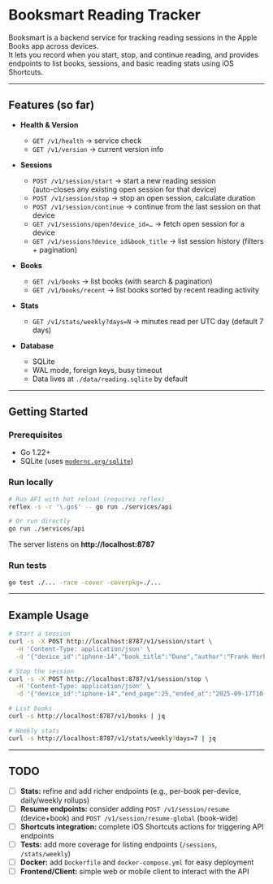# Booksmart Reading Tracker

Booksmart is a backend service for tracking reading sessions in the Apple Books app across devices.  
It lets you record when you start, stop, and continue reading, and provides endpoints to list books, sessions, and basic reading stats using iOS Shortcuts.

---

## Features (so far)

- **Health & Version**

  - `GET /v1/health` → service check
  - `GET /v1/version` → current version info

- **Sessions**

  - `POST /v1/session/start` → start a new reading session  
    (auto-closes any existing open session for that device)
  - `POST /v1/session/stop` → stop an open session, calculate duration
  - `POST /v1/session/continue` → continue from the last session on that device
  - `GET /v1/sessions/open?device_id=…` → fetch open session for a device
  - `GET /v1/sessions?device_id&book_title` → list session history (filters + pagination)

- **Books**

  - `GET /v1/books` → list books (with search & pagination)
  - `GET /v1/books/recent` → list books sorted by recent reading activity

- **Stats**

  - `GET /v1/stats/weekly?days=N` → minutes read per UTC day (default 7 days)

- **Database**
  - SQLite
  - WAL mode, foreign keys, busy timeout
  - Data lives at `./data/reading.sqlite` by default

---

## Getting Started

### Prerequisites

- Go 1.22+
- SQLite (uses [`modernc.org/sqlite`](https://pkg.go.dev/modernc.org/sqlite))

### Run locally

```bash
# Run API with hot reload (requires reflex)
reflex -s -r '\.go$' -- go run ./services/api

# Or run directly
go run ./services/api
```

The server listens on **http://localhost:8787**

### Run tests

```bash
go test ./... -race -cover -coverpkg=./...
```

---

## Example Usage

```bash
# Start a session
curl -s -X POST http://localhost:8787/v1/session/start \
  -H 'Content-Type: application/json' \
  -d '{"device_id":"iphone-14","book_title":"Dune","author":"Frank Herbert","start_page":1}'

# Stop the session
curl -s -X POST http://localhost:8787/v1/session/stop \
  -H 'Content-Type: application/json' \
  -d '{"device_id":"iphone-14","end_page":25,"ended_at":"2025-09-17T10:45:00Z"}'

# List books
curl -s http://localhost:8787/v1/books | jq

# Weekly stats
curl -s http://localhost:8787/v1/stats/weekly?days=7 | jq
```

---

## TODO

- [ ] **Stats:** refine and add richer endpoints (e.g., per-book per-device, daily/weekly rollups)
- [ ] **Resume endpoints:** consider adding `POST /v1/session/resume` (device+book) and `POST /v1/session/resume-global` (book-wide)
- [ ] **Shortcuts integration:** complete iOS Shortcuts actions for triggering API endpoints
- [ ] **Tests:** add more coverage for listing endpoints (`/sessions`, `/stats/weekly`)
- [ ] **Docker:** add `Dockerfile` and `docker-compose.yml` for easy deployment
- [ ] **Frontend/Client:** simple web or mobile client to interact with the API
